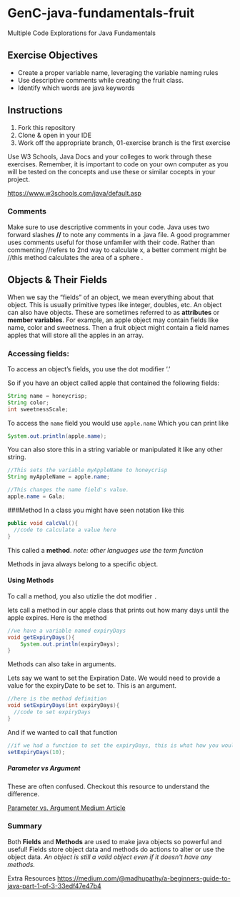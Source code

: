 # GenC-java-fundamentals-fruit
Multiple Code Explorations for Java Fundamentals

## Exercise Objectives
* Create a proper variable name, leveraging the variable naming rules
* Use descriptive comments while creating the fruit class.
* Identify which words are java keywords

## Instructions
1. Fork this repository
2. Clone & open in your IDE
3. Work off the appropriate branch, 01-exercise branch is the first exercise

Use W3 Schools, Java Docs and your colleges to work through these exercises. Remember, it is important to code on your own computer as you will be tested on the concepts and use these or similar cocepts in your project. 

https://www.w3schools.com/java/default.asp

### Comments
Make sure to use descriptive comments in your code.
Java uses two forward slashes __//__ to note any comments in a .java file. 
A good programmer uses comments useful for those unfamiler with their code. Rather than commenting //refers to 2nd way to calculate x,
a better comment might be //this method calculates the area of a sphere . 

## Objects & Their Fields
When we say the “fields” of an object, we mean everything about that object. This is usually primitive types like integer, doubles, etc. An object can also have objects. 
These are sometimes referred to as __attributes__ or __member variables__.
For example, an apple object may contain fields like name, color and sweetness.
Then a fruit object might contain a field names apples that will store all the apples in an array.

### Accessing fields:
To access an object’s fields, you use the dot modifier ‘.’


So if you have an object called apple that contained the following fields:
```java
String name = honeycrisp;
String color;
int sweetnessScale;
```
To access the `name` field you would use 
```apple.name```
Which you can print like
```java
System.out.println(apple.name);
```
You can also store this in a string variable or manipulated it like any other string. 

```java
//This sets the variable myAppleName to honeycrisp
String myAppleName = apple.name;

//This changes the name field's value.
apple.name = Gala;
```

###Method
In a class you might have seen notation like this

```java 
public void calcVal(){
  //code to calculate a value here
}
```


This called a __method__. 
*note: other languages use the term function*


Methods in java always belong to a specific object. 

#### Using Methods
To call a method, you also utizlie the dot modifier `.`

lets call a method in our apple class that prints out how many days until the apple expires.
Here is the method
```java
//we have a variable named expiryDays
void getExpiryDays(){
    System.out.println(expiryDays);
}
```


Methods can also take in arguments. 


Lets say we want to set the Expiration Date. We would need to provide a value for the expiryDate to be set to. This is an argument.
```java
//here is the method definition
void setExpiryDays(int expiryDays){
  //code to set expiryDays
}
```
And if we wanted to call that function

```java
//if we had a function to set the expiryDays, this is what how you would call it
setExpiryDays(10);
```

##### Parameter vs Argument
These are often confused.
Checkout this resource to understand the difference.


[Parameter vs. Argument Medium Article](https://blog.kotlin-academy.com/programmer-dictionary-parameter-vs-argument-type-parameter-vs-type-argument-b965d2cc6929)


### Summary
Both __Fields__ and __Methods__ are used to make java objects so powerful and useful! 
Fields store object data and methods do actions to alter or use the object data. *An object is still a valid object even if it doesn't have any methods.*



Extra Resources 
https://medium.com/@madhupathy/a-beginners-guide-to-java-part-1-of-3-33edf47e47b4
